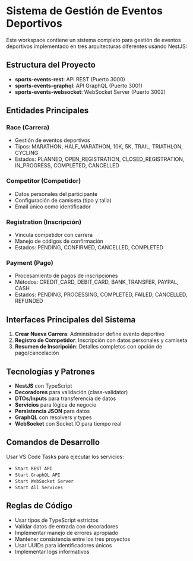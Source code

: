 <!-- Use this file to provide workspace-specific custom instructions to Copilot. For more details, visit https://code.visualstudio.com/docs/copilot/copilot-customization#_use-a-githubcopilotinstructionsmd-file -->

# Sistema de Gestión de Eventos Deportivos

Este workspace contiene un sistema completo para gestión de eventos deportivos implementado en tres arquitecturas diferentes usando NestJS:

## Estructura del Proyecto

- **sports-events-rest**: API REST (Puerto 3000)
- **sports-events-graphql**: API GraphQL (Puerto 3001) 
- **sports-events-websocket**: WebSocket Server (Puerto 3002)

## Entidades Principales

### Race (Carrera)
- Gestión de eventos deportivos
- Tipos: MARATHON, HALF_MARATHON, 10K, 5K, TRAIL, TRIATHLON, CYCLING
- Estados: PLANNED, OPEN_REGISTRATION, CLOSED_REGISTRATION, IN_PROGRESS, COMPLETED, CANCELLED

### Competitor (Competidor)
- Datos personales del participante
- Configuración de camiseta (tipo y talla)
- Email único como identificador

### Registration (Inscripción)
- Vincula competidor con carrera
- Manejo de códigos de confirmación
- Estados: PENDING, CONFIRMED, CANCELLED, COMPLETED

### Payment (Pago)
- Procesamiento de pagos de inscripciones
- Métodos: CREDIT_CARD, DEBIT_CARD, BANK_TRANSFER, PAYPAL, CASH
- Estados: PENDING, PROCESSING, COMPLETED, FAILED, CANCELLED, REFUNDED

## Interfaces Principales del Sistema

1. **Crear Nueva Carrera**: Administrador define evento deportivo
2. **Registro de Competidor**: Inscripción con datos personales y camiseta
3. **Resumen de Inscripción**: Detalles completos con opción de pago/cancelación

## Tecnologías y Patrones

- **NestJS** con TypeScript
- **Decoradores** para validación (class-validator)
- **DTOs/Inputs** para transferencia de datos
- **Servicios** para lógica de negocio
- **Persistencia JSON** para datos
- **GraphQL** con resolvers y types
- **WebSocket** con Socket.IO para tiempo real

## Comandos de Desarrollo

Usar VS Code Tasks para ejecutar los servicios:
- `Start REST API`
- `Start GraphQL API`
- `Start WebSocket Server`
- `Start All Services`

## Reglas de Código

- Usar tipos de TypeScript estrictos
- Validar datos de entrada con decoradores
- Implementar manejo de errores apropiado
- Mantener consistencia entre los tres proyectos
- Usar UUIDs para identificadores únicos
- Implementar logs informativos
